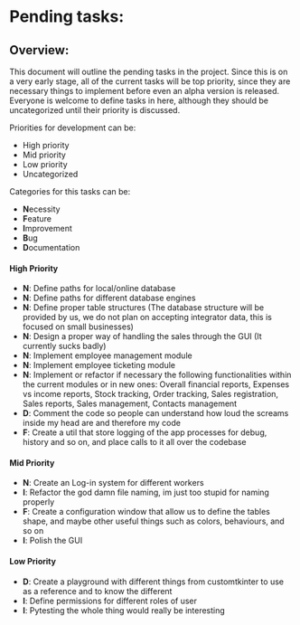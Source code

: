 # Pending tasks:

## Overview:

This document will outline the pending tasks in the project.
Since this is on a very early stage, all of the current tasks will be top priority, since they are necessary things to
implement before even an alpha version is released.
Everyone is welcome to define tasks in here, although they should be uncategorized until their priority is discussed.

Priorities for development can be:

- High priority
- Mid priority
- Low priority
- Uncategorized

Categories for this tasks can be:

- **N**ecessity
- **F**eature
- **I**mprovement
- **B**ug
- **D**ocumentation

#### High Priority

- **N**: Define paths for local/online database
- **N**: Define paths for different database engines
- **N**: Define proper table structures (The database structure will be provided by us, we do not plan on accepting
  integrator data, this is focused on small businesses)
- **N**: Design a proper way of handling the sales through the GUI (It currently sucks badly)
- **N**: Implement employee management module
- **N**: Implement employee ticketing module
- **N**: Implement or refactor if necessary the following functionalities within the current modules or in new ones:
  Overall financial reports, Expenses vs income reports, Stock tracking, Order tracking, Sales registration, Sales
  reports, Sales management, Contacts management
- **D**: Comment the code so people can understand how loud the screams inside my head are and therefore my code
- **F**: Create a util that store logging of the app processes for debug, history and so on, and place calls to it all
  over the codebase

#### Mid Priority

- **N**: Create an Log-in system for different workers
- **I**: Refactor the god damn file naming, im just too stupid for naming properly
- **F**: Create a configuration window that allow us to define the tables shape, and maybe other useful things such as
  colors, behaviours, and so on
- **I**: Polish the GUI

#### Low Priority

- **D**: Create a playground with different things from customtkinter to use as a reference and to know the different
- **I**: Define permissions for different roles of user
- **I**: Pytesting the whole thing would really be interesting
